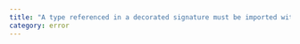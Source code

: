 ```yaml
---
title: "A type referenced in a decorated signature must be imported with 'import type' or a namespace import when 'isolatedModules' and 'emitDecoratorMetadata' are enabled."
category: error
---
```

